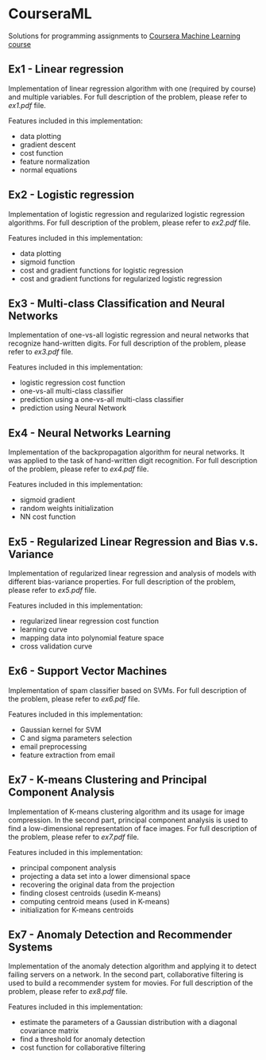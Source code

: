 # CourseraML
Solutions for programming assignments to [Coursera Machine Learning course](https://www.coursera.org/learn/machine-learning)

## Ex1 - Linear regression
Implementation of linear regression algorithm with one (required by course) and multiple variables. 
For full description of the problem, please refer to *ex1.pdf* file.

Features included in this implementation:
* data plotting
* gradient descent
* cost function
* feature normalization
* normal equations

## Ex2 - Logistic regression
Implementation of logistic regression and regularized logistic regression algorithms. 
For full description of the problem, please refer to *ex2.pdf* file.

Features included in this implementation:
* data plotting
* sigmoid function
* cost and gradient functions for logistic regression
* cost and gradient functions for regularized logistic regression

## Ex3 - Multi-class Classification and Neural Networks
Implementation of one-vs-all logistic regression and neural networks that recognize hand-written digits.
For full description of the problem, please refer to *ex3.pdf* file.

Features included in this implementation:
* logistic regression cost function
* one-vs-all multi-class classifier
* prediction using a one-vs-all multi-class classifier
* prediction using Neural Network

## Ex4 - Neural Networks Learning
Implementation of the backpropagation algorithm for neural networks. It was applied to the task of hand-written digit recognition.
For full description of the problem, please refer to *ex4.pdf* file.

Features included in this implementation:
* sigmoid gradient
* random weights initialization
* NN cost function

## Ex5 - Regularized Linear Regression and Bias v.s. Variance
Implementation of regularized linear regression and analysis of models with different bias-variance properties.
For full description of the problem, please refer to *ex5.pdf* file.

Features included in this implementation:
* regularized linear regression cost function
* learning curve
* mapping data into polynomial feature space
* cross validation curve

## Ex6 - Support Vector Machines
Implementation of spam classifier based on SVMs.
For full description of the problem, please refer to *ex6.pdf* file.

Features included in this implementation:
* Gaussian kernel for SVM
* C and sigma parameters selection
* email preprocessing
* feature extraction from email

## Ex7 - K-means Clustering and Principal Component Analysis
Implementation of K-means clustering algorithm and its usage for image compression.
In the second part, principal component analysis is used to find a low-dimensional representation of face images.
For full description of the problem, please refer to *ex7.pdf* file.

Features included in this implementation:
* principal component analysis
* projecting a data set into a lower dimensional space
* recovering the original data from the projection
* finding closest centroids (usedin K-means)
* computing centroid means (used in K-means)
* initialization for K-means centroids

## Ex7 - Anomaly Detection and Recommender Systems
Implementation of the anomaly detection algorithm and applying it to detect failing servers on a network. 
In the second part, collaborative filtering is used to build a recommender system for movies.
For full description of the problem, please refer to *ex8.pdf* file.

Features included in this implementation:
* estimate the parameters of a Gaussian distribution with a diagonal covariance matrix
* find a threshold for anomaly detection
* cost function for collaborative filtering